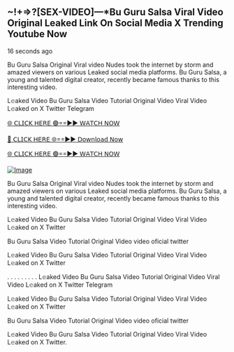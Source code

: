 ## ~!+=>?[SEX-VIDEO]—*Bu Guru Salsa Viral Video Original Leaked Link On Social Media X Trending Youtube Now

16 seconds ago

Bu Guru Salsa Original Viral video Nudes took the internet by storm and amazed viewers on various Leaked social media platforms. Bu Guru Salsa, a young and talented digital creator, recently became famous thanks to this interesting video.

L𝚎aked Video Bu Guru Salsa Video Tutorial Original Video Viral Video L𝚎aked on X Twitter Telegram

[🌐 𝖢𝖫𝖨𝖢𝖪 𝖧𝖤𝖱𝖤 🟢==►► 𝖶𝖠𝖳𝖢𝖧 𝖭𝖮𝖶](https://3-tanei-pinik.blogspot.com/2025/02/viral-video.html)

[🔴 𝖢𝖫𝖨𝖢𝖪 𝖧𝖤𝖱𝖤 🌐==►► 𝖣𝗈𝗐𝗇𝗅𝗈𝖺𝖽 𝖭𝗈𝗐](https://3-tanei-pinik.blogspot.com/2025/02/viral-video.html)

[🌐 𝖢𝖫𝖨𝖢𝖪 𝖧𝖤𝖱𝖤 🟢==►► 𝖶𝖠𝖳𝖢𝖧 𝖭𝖮𝖶](https://3-tanei-pinik.blogspot.com/2025/02/viral-video.html)

[![Image](https://github.com/user-attachments/assets/ff3b7bd4-415c-4ca3-a6c8-b1f096193c29)](https://3-tanei-pinik.blogspot.com/2025/02/viral-video.html)


Bu Guru Salsa Original Viral video Nudes took the internet by storm and amazed viewers on various Leaked social media platforms. Bu Guru Salsa, a young and talented digital creator, recently became famous thanks to this interesting video.

L𝚎aked Video Bu Guru Salsa Video Tutorial Original Video Viral Video L𝚎aked on X Twitter

Bu Guru Salsa Video Tutorial Original Video video oficial twitter

L𝚎aked Video Bu Guru Salsa Video Tutorial Original Video Viral Video L𝚎aked on X Twitter

. . . . . . . . . L𝚎aked Video Bu Guru Salsa Video Tutorial Original Video Viral Video L𝚎aked on X Twitter Telegram

L𝚎aked Video Bu Guru Salsa Video Tutorial Original Video Viral Video L𝚎aked on X Twitter

Bu Guru Salsa Video Tutorial Original Video video oficial twitter

L𝚎aked Video Bu Guru Salsa Video Tutorial Original Video Viral Video L𝚎aked on X Twitter.
